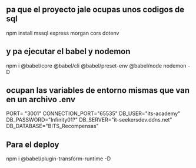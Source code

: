 ## pa que el proyecto jale ocupas unos codigos de sql
npm install mssql express morgan cors dotenv

## y pa ejecutar el babel y nodemon 

npm i @babel/core @babel/cli @babel/preset-env @babel/node nodemon -D

## ocupan las variables de entorno mismas que van en un archivo .env
PORT= "3001"
CONNECTION_PORT="65535"
DB_USER="its-academy"
DB_PASSWORD="Infinity01?"
DB_SERVER="it-seekersdev.ddns.net"
DB_DATABASE="BITS_Recompensas"

## Para el deploy

npm i @babel/plugin-transform-runtime -D
